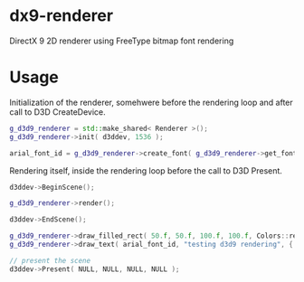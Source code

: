 # dx9-renderer
DirectX 9 2D renderer using FreeType bitmap font rendering

# Usage

Initialization of the renderer, somehwere before the rendering loop and after call to D3D CreateDevice. 

```cpp
g_d3d9_renderer = std::make_shared< Renderer >();
g_d3d9_renderer->init( d3ddev, 1536 );

arial_font_id = g_d3d9_renderer->create_font( g_d3d9_renderer->get_font_path( "Arial (TrueType)" ), 30, true );
```

Rendering itself, inside the rendering loop before the call to D3D Present.

```cpp
d3ddev->BeginScene();

g_d3d9_renderer->render();

d3ddev->EndScene();

g_d3d9_renderer->draw_filled_rect( 50.f, 50.f, 100.f, 100.f, Colors::red );
g_d3d9_renderer->draw_text( arial_font_id, "testing d3d9 rendering", { 50.f, 50.f }, Font::NONE, Colors::light_orange );

// present the scene
d3ddev->Present( NULL, NULL, NULL, NULL );
```
